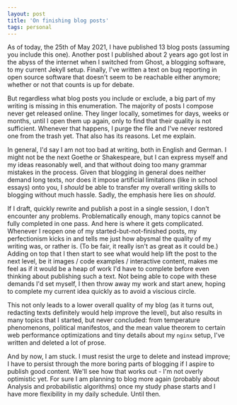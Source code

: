 ```yaml
---
layout: post
title: 'On finishing blog posts'
tags: personal
---
```


As of today, the 25th of May 2021, I have published 13 blog posts (assuming you include this one). Another post I published about 2 years ago got lost in the abyss of the internet when I switched from Ghost, a blogging software, to my current Jekyll setup. Finally, I've written a text on bug reporting in open source software that doesn't seem to be reachable either anymore; whether or not that counts is up for debate.

But regardless what blog posts you include or exclude, a big part of my writing is missing in this enumeration. The majority of posts I compose never get released online. They linger locally, sometimes for days, weeks or months, until I open them up again, only to find that their quality is not sufficient. Whenever that happens, I purge the file and I've never restored one from the trash yet. That also has its reasons. Let me explain.

In general, I'd say I am not too bad at writing, both in English and German. I might not be the next Goethe or Shakespeare, but I can express myself and my ideas reasonably well, and that without doing too many grammar mistakes in the process. Given that blogging in general does neither demand long texts, nor does it impose artificial limitations (like in school essays) onto you, I _should_ be able to transfer my overall writing skills to blogging without much hassle. Sadly, the emphasis here lies on _should_.

If I draft, quickly rewrite and publish a post in a single session, I don't encounter any problems. Problematically enough, many topics cannot be fully completed in one pass. And here is where it gets complicated. Whenever I reopen one of my started-but-not-finished posts, my perfectionism kicks in and tells me just how abysmal the quality of my writing was, or rather is. (To be fair, it really isn't as great as it could be.) Adding on top that I then start to see what would help lift the post to the next level, be it images / code examples / interactive content, makes me feel as if it would be a heap of work I'd have to complete before even thinking about publishing such a text. Not being able to cope with these demands I'd set myself, I then throw away my work and start anew, hoping to complete my current idea quickly as to avoid a viscious circle.

This not only leads to a lower overall quality of my blog (as it turns out, redacting texts definitely would help improve the level), but also results in many topics that I started, but never concluded: from temperature phenomenons, political manifestos, and the mean value theorem to certain web performance optimizations and tiny details about my `nginx` setup, I've written and deleted a lot of prose.

And by now, I am stuck. I must resist the urge to delete and instead improve; I have to persist through the more boring parts of blogging if I aspire to publish good content. We'll see how that works out - I'm not overly optimistic yet. For sure I am planning to blog more again (probably about Analysis and probabilistic algorithms) once my study phase starts and I have more flexibility in my daily schedule. Until then.